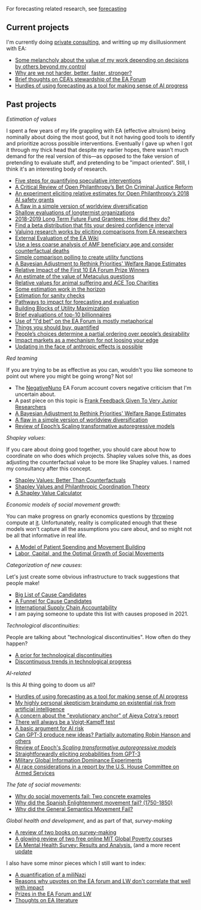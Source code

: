 For forecasting related research, see [forecasting](/forecasting)

## Current projects

I'm currently doing [private consulting](https://nunosempere.com/consulting/), and writting up my disillusionment with EA:

- [Some melancholy about the value of my work depending on decisions by others beyond my control](https://nunosempere.com/blog/2023/07/13/melancholy/)
- [Why are we not harder, better, faster, stronger?](https://nunosempere.com/blog/2023/07/19/better-harder-faster-stronger/)
- [Brief thoughts on CEA’s stewardship of the EA Forum](https://nunosempere.com/blog/2023/10/15/ea-forum-stewardship/)
- [Hurdles of using forecasting as a tool for making sense of AI progress](https://nunosempere.com/blog/2023/11/07/hurdles-forecasting-ai/)

## Past projects

<p id="value-estimation"><em>Estimation of values</em></p> 

I spent a few years of my life grappling with EA (effective altruism) being nominally about doing the most good, but it not having good tools to identify and prioritize across possible interventions. Eventually I gave up when I got it through my thick head that despite my earlier hopes, there wasn't much demand for the real version of this—as opposed to the fake version of pretending to evaluate stuff, and pretending to be "impact oriented". Still, I think it's an interesting body of research.

- [Five steps for quantifying speculative interventions](https://forum.effectivealtruism.org/posts/3hH9NRqzGam65mgPG/five-steps-for-quantifying-speculative-interventions)
- [A Critical Review of Open Philanthropy’s Bet On Criminal Justice Reform](https://forum.effectivealtruism.org/posts/h2N9qEbvQ6RHABcae/a-critical-review-of-open-philanthropy-s-bet-on-criminal)
- [An experiment eliciting relative estimates for Open Philanthropy’s 2018 AI safety grants](https://forum.effectivealtruism.org/posts/EPhDMkovGquHtFq3h/an-experiment-eliciting-relative-estimates-for-open)
- [A flaw in a simple version of worldview diversification](https://nunosempere.com/blog/2023/04/25/worldview-diversification/)
- [Shallow evaluations of longtermist organizations](https://forum.effectivealtruism.org/posts/xmmqDdGqNZq5RELer/shallow-evaluations-of-longtermist-organizations)  
- [2018-2019 Long Term Future Fund Grantees: How did they do?](https://forum.effectivealtruism.org/posts/Ps8ecFPBzSrkLC6ip/2018-2019-long-term-future-fund-grantees-how-did-they-do)  
- [Find a beta distribution that fits your desired confidence interval](https://nunosempere.com/blog/2023/03/15/fit-beta/)
- [Valuing research works by eliciting comparisons from EA researchers](https://forum.effectivealtruism.org/posts/hrdxf5qdKmCZNWTvs/valuing-research-works-by-eliciting-comparisons-from-ea)
- [External Evaluation of the EA Wiki](https://forum.effectivealtruism.org/posts/kTLR23dFRB5pJryvZ/external-evaluation-of-the-ea-wiki)  
- [Use a less coarse analysis of AMF beneficiary age and consider counterfactual deaths](https://nunosempere.com/blog/2022/09/28/granular-AMF/)
- [Simple comparison polling to create utility functions](https://forum.effectivealtruism.org/posts/9hQFfmbEiAoodstDA/simple-comparison-polling-to-create-utility-functions)  
- [A Bayesian Adjustment to Rethink Priorities' Welfare Range Estimates](https://nunosempere.com/blog/2023/02/19/bayesian-adjustment-to-rethink-priorities-welfare-range-estimates/)
- [Relative Impact of the First 10 EA Forum Prize Winners](https://forum.effectivealtruism.org/posts/pqphZhx2nJocGCpwc/relative-impact-of-the-first-10-ea-forum-prize-winners)  
- [An estimate of the value of Metaculus questions](https://forum.effectivealtruism.org/posts/zyfeDfqRyWhamwTiL/an-estimate-of-the-value-of-metaculus-questions)   
- [Relative values for animal suffering and ACE Top Charities](https://nunosempere.com/blog/2023/05/29/relative-value-animals/)
- [Some estimation work in the horizon](https://nunosempere.com/blog/2023/03/20/estimation-in-the-horizon/)
- [Estimation for sanity checks](https://nunosempere.com/blog/2023/03/10/estimation-sanity-checks/)
- [Pathways to impact for forecasting and evaluation](https://forum.effectivealtruism.org/posts/oXrTQpZyXkEbTBfB7/pathways-to-impact-for-forecasting-and-evaluation)  
- [Building Blocks of Utility Maximization](https://forum.effectivealtruism.org/posts/8XWi8FBkCuKfgPLMZ/building-blocks-of-utility-maximization)  
- [Brief evaluations of top-10 billionnaires](https://nunosempere.com/blog/2022/10/21/brief-evaluations-of-top-10-billionnaires/) 
- [Use of "I'd bet" on the EA Forum is mostly metaphorical](https://nunosempere.com/blog/2023/03/02/metaphorical-bets/)
- [Things you should buy, quantified](https://nunosempere.com/blog/2023/04/06/things-you-should-buy-quantified/)
- [People’s choices determine a partial ordering over people’s desirability](https://nunosempere.com/blog/2023/06/17/ordering-romance/)
- [Impact markets as a mechanism for not loosing your edge](https://nunosempere.com/blog/2023/02/07/impact-markets-sharpen-your-edge/)
- [Updating in the face of anthropic effects is possible](https://nunosempere.com/blog/2023/05/11/updating-under-anthropic-effects/)

_Red teaming_

If you are trying to be as effective as you can, wouldn't you like someone to point out where you might be going wrong? Not so!

- The [NegativeNuno](https://forum.effectivealtruism.org/users/negativenuno) EA Forum account covers negative criticism that I'm uncertain about.
- A past piece on this topic is [Frank Feedback Given To Very Junior Researchers](https://forum.effectivealtruism.org/posts/7utb4Fc9aPvM6SAEo/frank-feedback-given-to-very-junior-researchers)
- [A Bayesian Adjustment to Rethink Priorities' Welfare Range Estimates](https://nunosempere.com/blog/2023/02/19/bayesian-adjustment-to-rethink-priorities-welfare-range-estimates/)
- [A flaw in a simple version of worldview diversification](https://nunosempere.com/blog/2023/04/25/worldview-diversification/)
- [Review of Epoch’s Scaling transformative autoregressive models](https://nunosempere.com/blog/2023/04/28/expert-review-epoch-direct-approach/)

_Shapley values_:

If you care about doing good together, you should care about how to coordinate on who does which projects. Shapley values solve this, as does adjusting the counterfactual value to be more like Shapley values. I named my consultancy after this concept.

- [Shapley Values: Better Than Counterfactuals](https://forum.effectivealtruism.org/posts/XHZJ9i7QBtAJZ6byW/shapley-values-better-than-counterfactuals) 
- [Shapley Values and Philanthropic Coordination Theory](https://forum.effectivealtruism.org/posts/3NYDwGvDbhwenpDHb/shapley-values-reloaded-philantropic-coordination-theory-and) 
- [A Shapley Value Calculator](http://shapleyvalue.com/)  

_Economic models of social movement growth_:

You can make progress on gnarly economics questions by [throwing](https://github.com/NunoSempere/ReverseShooting/tree/master) compute at [it](https://github.com/NunoSempere/LaborCapitalAndTheOptimalGrowthOfSocialMovements/tree/master). Unfortunately, reality is complicated enough that these models won't capture all the assumptions you care about, and so might not be all that informative in real life.

- [A Model of Patient Spending and Movement Building](https://forum.effectivealtruism.org/posts/FXPaccMDPaEZNyyre/a-model-of-patient-spending-and-movement-building)
- [Labor, Capital, and the Optimal Growth of Social Movements](https://nunosempere.github.io/ea/MovementBuildingForUtilityMaximizers.pdf)

_Categorization of new causes_:

Let's just create some obvious infrastructure to track suggestions that people make!

- [Big List of Cause Candidates](https://forum.effectivealtruism.org/posts/SCqRu6shoa8ySvRAa/big-list-of-cause-candidates)
- [A Funnel for Cause Candidates](https://forum.effectivealtruism.org/posts/iRA4Dd2bfX9nukSo3/a-funnel-for-cause-candidates)
- [International Supply Chain Accountability](https://forum.effectivealtruism.org/posts/ME4zE34KBSYnt6hGp/new-top-ea-cause-international-supply-chain-accountability)  
- I am paying someone to update this list with causes proposed in 2021.

_Technological discontinuities_:

People are talking about "technological discontinuities". How often do they happen?

- [A prior for technological discontinuities](https://www.lesswrong.com/posts/FaCqw2x59ZFhMXJr9/a-prior-for-technological-discontinuities)
- [Discontinuous trends in technological progress](https://nunosempere.github.io/rat/Discontinuous-Progress.html)  

_AI-related_

Is this AI thing going to doom us all?

- [Hurdles of using forecasting as a tool for making sense of AI progress](https://nunosempere.com/blog/2023/11/07/hurdles-forecasting-ai/)
- [My highly personal skepticism braindump on existential risk from artificial intelligence](https://nunosempere.com/blog/2023/01/23/my-highly-personal-skepticism-braindump-on-existential-risk/)
- [A concern about the "evolutionary anchor" of Ajeya Cotra's report](https://nunosempere.com/blog/2022/08/10/evolutionary-anchor/)
- [There will always be a Voigt-Kampff test](https://nunosempere.com/blog/2023/01/21/there-will-always-be-a-voigt-kampff-test/)
- [A basic argument for AI risk](https://nunosempere.com/blog/2022/12/23/ai-risk-rohin-shah/)
- [Can GPT-3 produce new ideas? Partially automating Robin Hanson and others](https://nunosempere.com/blog/2023/01/11/can-gpt-produce-ideas/)
- [Review of Epoch's *Scaling transformative autoregressive models*](https://nunosempere.com/blog/2023/04/28/expert-review-epoch-direct-approach/)
- [Straightforwardly eliciting probabilities from GPT-3](https://nunosempere.com/blog/2023/02/09/straightforwardly-eliciting-probabilities-from-gpt-3/)
- [Military Global Information Dominance Experiments](https://www.lesswrong.com/posts/vDvKWdCCNo9moNcMr/us-military-global-information-dominance-experiments)  
- [AI race considerations in a report by the U.S. House Committee on Armed Services](https://www.lesswrong.com/posts/87aqBTkhTgfzhu5po/ai-race-considerations-in-a-report-by-the-u-s-house)  

_The fate of social movements_:

- [Why do social movements fail: Two concrete examples](https://forum.effectivealtruism.org/posts/7Pxx7kSQejX2MM2tE/why-do-social-movements-fail-two-concrete-examples)  
- [Why did the Spanish Enlightenment movement fail? (1750-1850)](https://nunosempere.github.io/rat/spanishenlightenment)
- [Why did the General Semantics Movement Fail?](https://nunosempere.github.io/rat/general-semantics)  

_Global health and development_, and as part of that, _survey-making_

- [A review of two books on survey-making](https://forum.effectivealtruism.org/posts/DCcciuLxRveSkBng2/a-review-of-two-books-on-survey-making)  
- [A glowing review of two free online MIT Global Poverty courses](https://forum.effectivealtruism.org/posts/S3vAPRp2XQ9BdDbPz/a-glowing-review-of-two-free-online-mit-global-poverty) 
- [EA Mental Health Survey: Results and Analysis.](https://forum.effectivealtruism.org/posts/FheKNFgPqEsN8Nxuv/ea-mental-health-survey-results-and-analysis) (and a more recent [update](https://forum.effectivealtruism.org/posts/GWBsDeQTjFM8YXtrv/2021-ea-mental-health-survey-results?commentId=XQSiuNuiti9BLpmrR#comments=)

I also have some minor pieces which I still want to index:

- [A quantification of a miliNazi](https://nunosempere.github.io/misc/miliNazis)  
- [Reasons why upvotes on the EA forum and LW don't correlate that well with impact](https://forum.effectivealtruism.org/posts/GseREh8MEEuLCZayf/nunosempere-s-shortform?commentId=kLuhtmQRZBJpcaHhH)  
- [Prizes in the EA Forum and LW](https://forum.effectivealtruism.org/posts/GseREh8MEEuLCZayf/nunosempere-s-shortform?commentId=WPStS4qhJS7Mz6KCA)  
- [Thoughts on EA literature](https://forum.effectivealtruism.org/posts/Bc8J5P938BmzBuL9Y/when-can-writing-fiction-change-the-world?commentId=RnEpvpozD5tEEsM9b)  

